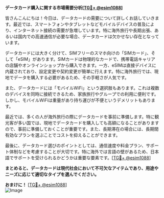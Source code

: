 **データカード購入に関する市場需要分析[[TG💪+ @esim1088](https://t.me/s/esim1088)]**

皆さんこんにちは！今日は、データカードの需要について詳しくお話していきます。最近では、スマートフォンやタブレットなどモバイルデバイスの普及により、インターネット接続の需要が急増しています。特に海外旅行や長期出張、あるいは国内での高速通信が必要な場合、データカードは欠かせない存在となっています。

データカードには大きく分けて、SIMフリーのスマホ向けの「SIMカード」、そして「eSIM」があります。SIMカードは物理的なカードで、携帯電話キャリアの店舗やオンラインショップから購入できます。一方、eSIMは直接デバイスに内蔵されており、設定変更や契約変更が簡単に行えます。特に海外旅行では、現地でデータを購入する必要があるため、その手軽さが人気です。

また、データカードには「モバイルWiFi」という選択肢もあります。これは複数のデバイスを同時に接続できるため、家族旅行やグループでの利用に便利です。しかし、モバイルWiFiは重量があり持ち運びが不便というデメリットもあります。

最近では、多くの人が海外旅行の際にデータカードを事前に準備します。特に観光客が多い国では、現地でデータカードを購入しても高額になることがありますので、事前に準備しておくことが重要です。また、長期滞在の場合には、長期間有効なプランを選ぶことでコストを抑えることができます。

最後に、データカード選びのポイントとしては、通信速度や料金プラン、サポート体制などを考慮することが大切です。特に海外では言語の壁があるため、日本語でサポートを受けられるかどうかは重要な要素です。[[TG💪+ @esim1088](https://t.me/s/esim1088)]

**まとめると、データカードは現代社会において不可欠なアイテムであり、用途やニーズに応じて適切なタイプを選んでください。**

**おまけに！** [[TG💪+ @esim1088](https://t.me/s/esim1088)]  
![Image](https://i.postimg.cc/Y0z9fWf4/image.png)
